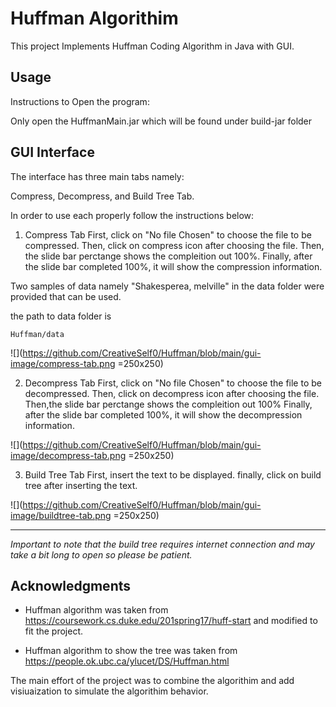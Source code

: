 
# Huffman Algorithim

This project Implements Huffman Coding Algorithm in Java with GUI.

## Usage

Instructions to Open the program:

Only open the HuffmanMain.jar which will be found under build-jar folder


## GUI Interface

The interface has three main tabs namely:

Compress, Decompress, and Build Tree Tab.

In order to use each properly follow the instructions below:


1. Compress Tab
   First, click on "No file Chosen" to choose the file to be compressed. Then, click on compress icon after choosing the file. Then, the slide bar perctange shows the compleition out 100%. Finally, after the slide bar completed 100%, it will show the compression information.

  Two samples of data namely "Shakesperea, melville" in the data folder were provided that can be used.
  
  the path to data folder is 
  ```
  Huffman/data
  ```
  

![](https://github.com/CreativeSelf0/Huffman/blob/main/gui-image/compress-tab.png =250x250)

2. Decompress Tab
    First, click on "No file Chosen" to choose the file to be decompressed. Then, click on decompress icon after choosing the file. Then,the slide bar perctange shows the compleition out 100%
    Finally, after the slide bar completed 100%, it will show the decompression information.

![](https://github.com/CreativeSelf0/Huffman/blob/main/gui-image/decompress-tab.png  =250x250)

3. Build Tree Tab
    First, insert the text to be displayed.
    finally, click on build tree after inserting the text.

![](https://github.com/CreativeSelf0/Huffman/blob/main/gui-image/buildtree-tab.png =250x250)

---

*Important to note that the build tree requires internet connection and may take a bit long to open so please be patient.*


## Acknowledgments

- Huffman algorithm was taken from https://coursework.cs.duke.edu/201spring17/huff-start and modified to fit the project.

- Huffman algorithm to show the tree was taken from https://people.ok.ubc.ca/ylucet/DS/Huffman.html 

The main effort of the project was to combine the algorithim and add visiuaization to simulate the algorithim behavior.


